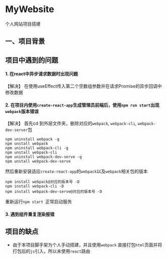 # MyWebsite

个人网站项目搭建

## 一、项目背景



## 项目中遇到的问题

#### 1. 在react中异步请求数据时出现问题

【解决】 在使用useEffect传入第二个空数组参数并在请求Promise的异步回调中修改数据



#### 2. 在项目内使用`create-react-app`生成管理员前端后，使用`npm run start`出现 `webpack`版本错误

【解决】 首先cd 到外层文件夹，删除对应的`webpack`, `webpack-cli`, `webpack-dev-server`包

```mysql
npm uninstall webpack -g
npm unstall webpack
npm uninstall webpack-cli -g
npm unstall webpack-cli
npm uninstall webpack-dev-serve -g
npm unstall webpack-dev-serve
```

然后重新安装适应`create-react-app`的`webpack`以及`webpack`相关包的版本

```text
npm install webpack@对应的版本号 -D
npm install webpack-cli -D
npm install webpack-dev-serve@对应的版本号 -D
```

重新运行`npm start `正常启动服务

#### 3. 遇到组件重复渲染报错





## 项目的缺点

- 由于本项目脚手架为个人手动搭建，并且使用`webpack` 直接打包`html`页面并将打包后的`js`引入，所以未使用`react`路由

